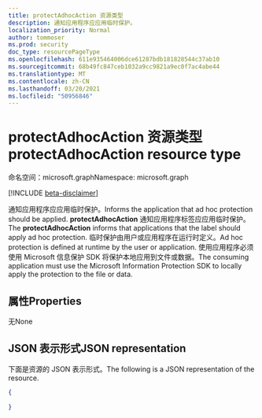 ```yaml
---
title: protectAdhocAction 资源类型
description: 通知应用程序应应用临时保护。
localization_priority: Normal
author: tommoser
ms.prod: security
doc_type: resourcePageType
ms.openlocfilehash: 611e935464006dce61287bdb181828544c37ab10
ms.sourcegitcommit: 68b49fc847ceb1032a9cc9821a9ec0f7ac4abe44
ms.translationtype: MT
ms.contentlocale: zh-CN
ms.lasthandoff: 03/20/2021
ms.locfileid: "50956846"
---
```

# <a name="protectadhocaction-resource-type"></a><span data-ttu-id="cd120-103">protectAdhocAction 资源类型</span><span class="sxs-lookup"><span data-stu-id="cd120-103">protectAdhocAction resource type</span></span>

<span data-ttu-id="cd120-104">命名空间：microsoft.graph</span><span class="sxs-lookup"><span data-stu-id="cd120-104">Namespace: microsoft.graph</span></span>

[!INCLUDE [beta-disclaimer](../../includes/beta-disclaimer.md)]

<span data-ttu-id="cd120-105">通知应用程序应应用临时保护。</span><span class="sxs-lookup"><span data-stu-id="cd120-105">Informs the application that ad hoc protection should be applied.</span></span> <span data-ttu-id="cd120-106">**protectAdhocAction** 通知应用程序标签应应用临时保护。</span><span class="sxs-lookup"><span data-stu-id="cd120-106">The **protectAdhocAction** informs that applications that the label should apply ad hoc protection.</span></span> <span data-ttu-id="cd120-107">临时保护由用户或应用程序在运行时定义。</span><span class="sxs-lookup"><span data-stu-id="cd120-107">Ad hoc protection is defined at runtime by the user or application.</span></span> <span data-ttu-id="cd120-108">使用应用程序必须使用 Microsoft 信息保护 SDK 将保护本地应用到文件或数据。</span><span class="sxs-lookup"><span data-stu-id="cd120-108">The consuming application must use the Microsoft Information Protection SDK to locally apply the protection to the file or data.</span></span>

## <a name="properties"></a><span data-ttu-id="cd120-109">属性</span><span class="sxs-lookup"><span data-stu-id="cd120-109">Properties</span></span>

<span data-ttu-id="cd120-110">无</span><span class="sxs-lookup"><span data-stu-id="cd120-110">None</span></span>

## <a name="json-representation"></a><span data-ttu-id="cd120-111">JSON 表示形式</span><span class="sxs-lookup"><span data-stu-id="cd120-111">JSON representation</span></span>

<span data-ttu-id="cd120-112">下面是资源的 JSON 表示形式。</span><span class="sxs-lookup"><span data-stu-id="cd120-112">The following is a JSON representation of the resource.</span></span>

<!-- {
  "blockType": "resource",
  "optionalProperties": [

  ],
  "@odata.type": "microsoft.graph.protectAdhocAction",
  "baseType": "microsoft.graph.informationProtectionAction"
}-->

```json
{
  
}
```

<!-- uuid: 16cd6b66-4b1a-43a1-adaf-3a886856ed98
2019-02-04 14:57:30 UTC -->
<!-- {
  "type": "#page.annotation",
  "description": "protectAdhocAction resource",
  "keywords": "",
  "section": "documentation",
  "tocPath": ""
}-->

